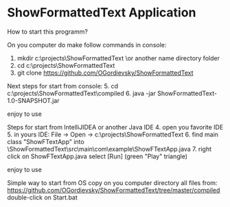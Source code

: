 # ShowFormattedText Application
How to start this programm?

On you computer do make follow commands in console:
1. mkdir c:\projects\ShowFormattedText \\or another name directory folder
2. cd c:\projects\ShowFormattedText
3. git clone https://github.com/OGordievsky/ShowFormattedText
   
Next steps for start from console:
5. cd c:\projects\ShowFormattedText\compiled
6. java -jar ShowFormattedText-1.0-SNAPSHOT.jar
   
enjoy to use

Steps for start from IntelliJIDEA or another Java IDE
4. open you favorite IDE
5. in yours IDE: File -> Open -> c:\projects\ShowFormattedText
6. find main class "ShowFTextApp" into \ShowFormattedText\src\main\com\example\ShowFTextApp.java
7. right click on ShowFTextApp.java select [Run] (green "Play" triangle)

enjoy to use

Simple way to start from OS
copy on you computer directory all files from:
https://github.com/OGordievsky/ShowFormattedText/tree/master/compiled
double-click on Start.bat